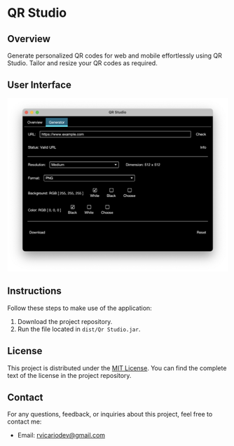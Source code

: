 # QR Studio

## Overview

Generate personalized QR codes for web and mobile effortlessly using QR Studio. Tailor and resize your QR codes as required.

## User Interface

![UI](https://github.com/robertovicario/QR-Studio/blob/07a40e3b5e9216766211f90990f0fdaa56093cf5/img/UI.png)

## Instructions

Follow these steps to make use of the application:

1. Download the project repository.
2. Run the file located in `dist/Qr Studio.jar`.

## License

This project is distributed under the [MIT License](https://opensource.org/licenses/MIT). You can find the complete text of the license in the project repository.

## Contact

For any questions, feedback, or inquiries about this project, feel free to contact me:

- Email: [rvicariodev@gmail.com](mailto:rvicariodev@gmail.com)
